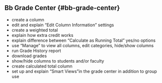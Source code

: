 ## Bb Grade Center {#bb-grade-center}

*   create a column
*   edit and explain “Edit Column Information” settings
*   create a weighted total
*   explain how extra credit works
*   explain difference between “Calculate as Running Total” yes/no options
*   use “Manage” to view all columns, edit categories, hide/show columns
*   run Grade History report
*   download grades
*   show/hide columns to students and/or faculty
*   create calculated total column
*   set up and explain “Smart Views”in the grade center in addition to group use
